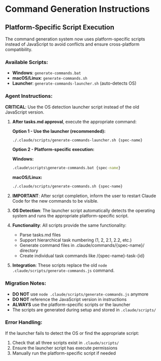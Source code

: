 # Command Generation Instructions

## Platform-Specific Script Execution

The command generation system now uses platform-specific scripts instead of JavaScript to avoid conflicts and ensure cross-platform compatibility.

### Available Scripts:

- **Windows**: `generate-commands.bat`
- **macOS/Linux**: `generate-commands.sh`
- **Launcher**: `generate-commands-launcher.sh` (auto-detects OS)

### Agent Instructions:

**CRITICAL**: Use the OS detection launcher script instead of the old JavaScript version.

1. **After tasks.md approval**, execute the appropriate command:

   **Option 1 - Use the launcher (recommended):**

   ```bash
   ./.claude/scripts/generate-commands-launcher.sh {spec-name}
   ```

   **Option 2 - Platform-specific execution:**

   **Windows:**

   ```cmd
   .claude\scripts\generate-commands.bat {spec-name}
   ```

   **macOS/Linux:**

   ```bash
   ./.claude/scripts/generate-commands.sh {spec-name}
   ```

2. **IMPORTANT**: After script completion, inform the user to restart Claude Code for the new commands to be visible.

3. **OS Detection**: The launcher script automatically detects the operating system and runs the appropriate platform-specific script.

4. **Functionality**: All scripts provide the same functionality:
   - Parse tasks.md files
   - Support hierarchical task numbering (1, 2, 2.1, 2.2, etc.)
   - Generate command files in .claude/commands/{spec-name}/ directory
   - Create individual task commands like /{spec-name}-task-{id}

5. **Integration**: These scripts replace the old `node .claude/scripts/generate-commands.js` command.

### Migration Notes:

- **DO NOT** use `node .claude/scripts/generate-commands.js` anymore
- **DO NOT** reference the JavaScript version in instructions
- **ALWAYS** use the platform-specific scripts or the launcher
- The scripts are generated during setup and stored in `.claude/scripts/`

### Error Handling:

If the launcher fails to detect the OS or find the appropriate script:

1. Check that all three scripts exist in `.claude/scripts/`
2. Ensure the launcher script has execute permissions
3. Manually run the platform-specific script if needed
